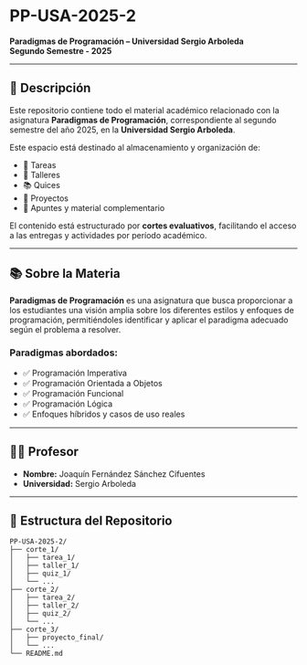 # PP-USA-2025-2  
**Paradigmas de Programación – Universidad Sergio Arboleda**  
**Segundo Semestre - 2025**

---

## 📌 Descripción

Este repositorio contiene todo el material académico relacionado con la asignatura **Paradigmas de Programación**, correspondiente al segundo semestre del año 2025, en la **Universidad Sergio Arboleda**.

Este espacio está destinado al almacenamiento y organización de:

- 📝 Tareas
- 🧪 Talleres
- 📚 Quices
- 📁 Proyectos
- 🧠 Apuntes y material complementario

El contenido está estructurado por **cortes evaluativos**, facilitando el acceso a las entregas y actividades por período académico.

---

## 📚 Sobre la Materia

**Paradigmas de Programación** es una asignatura que busca proporcionar a los estudiantes una visión amplia sobre los diferentes estilos y enfoques de programación, permitiéndoles identificar y aplicar el paradigma adecuado según el problema a resolver.

### Paradigmas abordados:

- ✅ Programación Imperativa  
- ✅ Programación Orientada a Objetos  
- ✅ Programación Funcional  
- ✅ Programación Lógica  
- ✅ Enfoques híbridos y casos de uso reales

---

## 👨‍🏫 Profesor

- **Nombre:** Joaquín Fernández Sánchez Cifuentes  
- **Universidad:** Sergio Arboleda  

---

## 📂 Estructura del Repositorio

```plaintext
PP-USA-2025-2/
├── corte_1/
│   ├── tarea_1/
│   ├── taller_1/
│   ├── quiz_1/
│   └── ...
├── corte_2/
│   ├── tarea_2/
│   ├── taller_2/
│   ├── quiz_2/
│   └── ...
├── corte_3/
│   ├── proyecto_final/
│   └── ...
└── README.md
